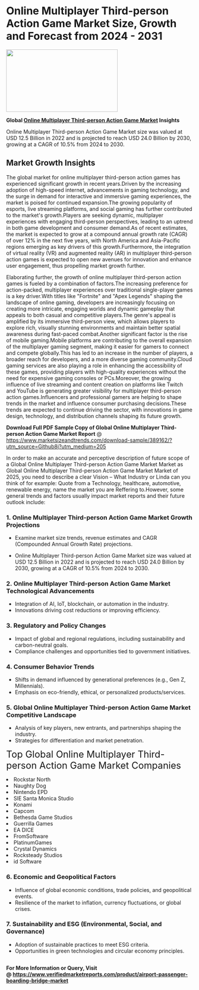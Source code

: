 <H1>Online Multiplayer Third-person Action Game Market Size, Growth and Forecast from 2024 - 2031</H1><img class="aligncenter size-medium wp-image-584254" src="https://thirdeyenews.in/wp-content/uploads/2024/09/Global-Market-Research-300x168.jpeg" alt="" width="300" height="168" /><p><strong>Global&nbsp;<a href="https://www.marketsizeandtrends.com/download-sample/389162/?utm_source=Github8j?utm_medium=205">Online Multiplayer Third-person Action Game Market</a> Insights</strong></p><p>Online Multiplayer Third-person Action Game Market size was valued at USD 12.5 Billion in 2022 and is projected to reach USD 24.0 Billion by 2030, growing at a CAGR of 10.5% from 2024 to 2030.</p><p><h2>Market Growth Insights</h2> <p>The global market for online multiplayer third-person action games has experienced significant growth in recent years.Driven by the increasing adoption of high-speed internet, advancements in gaming technology, and the surge in demand for interactive and immersive gaming experiences, the market is poised for continued expansion.The growing popularity of esports, live streaming platforms, and social gaming has further contributed to the market's growth.Players are seeking dynamic, multiplayer experiences with engaging third-person perspectives, leading to an uptrend in both game development and consumer demand.As of recent estimates, the market is expected to grow at a compound annual growth rate (CAGR) of over 12% in the next five years, with North America and Asia-Pacific regions emerging as key drivers of this growth.Furthermore, the integration of virtual reality (VR) and augmented reality (AR) in multiplayer third-person action games is expected to open new avenues for innovation and enhance user engagement, thus propelling market growth further.</p> <p>Elaborating further, the growth of online multiplayer third-person action games is fueled by a combination of factors.The increasing preference for action-packed, multiplayer experiences over traditional single-player games is a key driver.With titles like "Fortnite" and "Apex Legends" shaping the landscape of online gaming, developers are increasingly focusing on creating more intricate, engaging worlds and dynamic gameplay that appeals to both casual and competitive players.The genre's appeal is amplified by its immersive third-person view, which allows players to explore rich, visually stunning environments and maintain better spatial awareness during fast-paced combat.Another significant factor is the rise of mobile gaming.Mobile platforms are contributing to the overall expansion of the multiplayer gaming segment, making it easier for gamers to connect and compete globally.This has led to an increase in the number of players, a broader reach for developers, and a more diverse gaming community.Cloud gaming services are also playing a role in enhancing the accessibility of these games, providing players with high-quality experiences without the need for expensive gaming consoles or PCs.Moreover, the growing influence of live streaming and content creation on platforms like Twitch and YouTube is generating greater visibility for multiplayer third-person action games.Influencers and professional gamers are helping to shape trends in the market and influence consumer purchasing decisions.These trends are expected to continue driving the sector, with innovations in game design, technology, and distribution channels shaping its future growth.</p> <p><span class=""><strong>Download Full PDF Sample Copy of Global Online Multiplayer Third-person Action Game Market Report</strong> @ <a href="https://www.marketsizeandtrends.com/download-sample/389162/?utm_source=Github8j?utm_medium=205" target="_blank">https://www.marketsizeandtrends.com/download-sample/389162/?utm_source=Github8j?utm_medium=205</a></span></p><p>In order to make an accurate and perceptive description of future scope of a Global&nbsp;Online Multiplayer Third-person Action Game Market Market as Global&nbsp;Online Multiplayer Third-person Action Game Market Market of 2025, you need to describe a clear Vision &ndash; What Industry or Linda can you think of for example: Quote from a Technology, healthcare, automotive, renewable energy, name the market you are Reffering to.However, some general trends and factors usually impact market reports and their future outlook include:</p><h3>1.&nbsp;<strong>Online Multiplayer Third-person Action Game Market Growth Projections</strong></h3><ul><li>Examine market size trends, revenue estimates and CAGR (Compounded Annual Growth Rate) projections.</li><li><p>Online Multiplayer Third-person Action Game Market size was valued at USD 12.5 Billion in 2022 and is projected to reach USD 24.0 Billion by 2030, growing at a CAGR of 10.5% from 2024 to 2030.</p></li></ul><h3>2.&nbsp;<strong>Online Multiplayer Third-person Action Game Market Technological Advancements</strong></h3><ul><li>Integration of AI, IoT, blockchain, or automation in the industry.</li><li>Innovations driving cost reductions or improving efficiency.</li></ul><h3>3.&nbsp;<strong>Regulatory and Policy Changes</strong></h3><ul><li>Impact of global and regional regulations, including sustainability and carbon-neutral goals.</li><li>Compliance challenges and opportunities tied to government initiatives.</li></ul><h3>4.&nbsp;<strong>Consumer Behavior Trends</strong></h3><ul><li>Shifts in demand influenced by generational preferences (e.g., Gen Z, Millennials).</li><li>Emphasis on eco-friendly, ethical, or personalized products/services.</li></ul><h3>5.&nbsp;<strong>Global Online Multiplayer Third-person Action Game Market Competitive Landscape</strong></h3><ul><li>Analysis of key players, new entrants, and partnerships shaping the industry.</li><li>Strategies for differentiation and market penetration.</li></ul><p data-pm-slice="1 1 []"><span style="color: inherit; font-family: inherit; font-size: 25px;">Top Global Online Multiplayer Third-person Action Game Market Companies</span></p><div class="" data-test-id=""><p><li>Rockstar North</li><li> Naughty Dog</li><li> Nintendo EPD</li><li> SIE Santa Monica Studio</li><li> Konami</li><li> Capcom</li><li> Bethesda Game Studios</li><li> Guerrilla Games</li><li> EA DICE</li><li> FromSoftware</li><li> PlatinumGames</li><li> Crystal Dynamics</li><li> Rocksteady Studios</li><li> id Software</li></p></div><h3>6.&nbsp;<strong>Economic and Geopolitical Factors</strong></h3><ul><li>Influence of global economic conditions, trade policies, and geopolitical events.</li><li>Resilience of the market to inflation, currency fluctuations, or global crises.</li></ul><h3>7.&nbsp;<strong>Sustainability and ESG (Environmental, Social, and Governance)</strong></h3><ul><li>Adoption of sustainable practices to meet ESG criteria.</li><li>Opportunities in green technologies and circular economy principles.</li></ul><h2><strong style="font-size: 14px;">For More Information or Query, Visit @&nbsp;</strong><a style="background-color: #ffffff; font-size: 14px;" href="https://www.marketsizeandtrends.com/report/online-multiplayer-third-person-action-game-market/" target="_blank">https://www.verifiedmarketreports.com/product/airport-passenger-boarding-bridge-market</a></h2>
